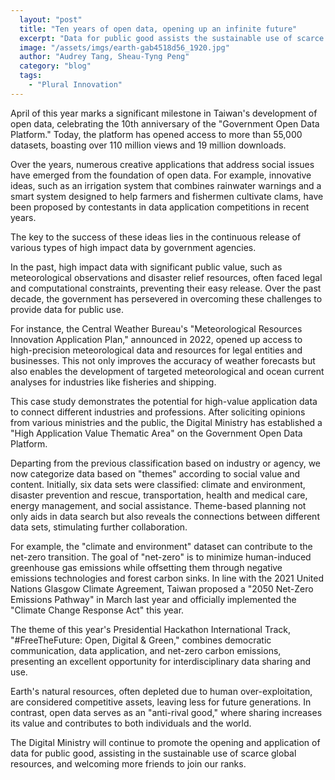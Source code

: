 ```yaml
---
  layout: "post"
  title: "Ten years of open data, opening up an infinite future"
  excerpt: "Data for public good assists the sustainable use of scarce global resources."
  image: "/assets/imgs/earth-gab4518d56_1920.jpg"
  author: "Audrey Tang, Sheau-Tyng Peng"
  category: "blog"
  tags: 
    - "Plural Innovation"
---
```


April of this year marks a significant milestone in Taiwan's development of open data, celebrating the 10th anniversary of the "Government Open Data Platform." Today, the platform has opened access to more than 55,000 datasets, boasting over 110 million views and 19 million downloads.

Over the years, numerous creative applications that address social issues have emerged from the foundation of open data. For example, innovative ideas, such as an irrigation system that combines rainwater warnings and a smart system designed to help farmers and fishermen cultivate clams, have been proposed by contestants in data application competitions in recent years.

The key to the success of these ideas lies in the continuous release of various types of high impact data by government agencies.

In the past, high impact data with significant public value, such as meteorological observations and disaster relief resources, often faced legal and computational constraints, preventing their easy release. Over the past decade, the government has persevered in overcoming these challenges to provide data for public use.

For instance, the Central Weather Bureau's "Meteorological Resources Innovation Application Plan," announced in 2022, opened up access to high-precision meteorological data and resources for legal entities and businesses. This not only improves the accuracy of weather forecasts but also enables the development of targeted meteorological and ocean current analyses for industries like fisheries and shipping.

This case study demonstrates the potential for high-value application data to connect different industries and professions. After soliciting opinions from various ministries and the public, the Digital Ministry has established a "High Application Value Thematic Area" on the Government Open Data Platform.

Departing from the previous classification based on industry or agency, we now categorize data based on "themes" according to social value and content. Initially, six data sets were classified: climate and environment, disaster prevention and rescue, transportation, health and medical care, energy management, and social assistance. Theme-based planning not only aids in data search but also reveals the connections between different data sets, stimulating further collaboration.

For example, the "climate and environment" dataset can contribute to the net-zero transition. The goal of "net-zero" is to minimize human-induced greenhouse gas emissions while offsetting them through negative emissions technologies and forest carbon sinks. In line with the 2021 United Nations Glasgow Climate Agreement, Taiwan proposed a "2050 Net-Zero Emissions Pathway" in March last year and officially implemented the "Climate Change Response Act" this year.

The theme of this year's Presidential Hackathon International Track, "#FreeTheFuture: Open, Digital & Green," combines democratic communication, data application, and net-zero carbon emissions, presenting an excellent opportunity for interdisciplinary data sharing and use.

Earth's natural resources, often depleted due to human over-exploitation, are considered competitive assets, leaving less for future generations. In contrast, open data serves as an "anti-rival good," where sharing increases its value and contributes to both individuals and the world.

The Digital Ministry will continue to promote the opening and application of data for public good, assisting in the sustainable use of scarce global resources, and welcoming more friends to join our ranks.
